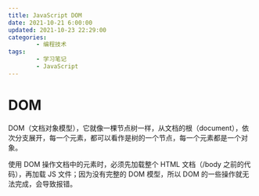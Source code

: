 ```yaml
---
title: JavaScript DOM
date: 2021-10-21 6:00:00
updated: 2021-10-23 22:29:00
categories:
        - 编程技术
tags:
        - 学习笔记
        - JavaScript
---
```

# DOM



DOM（文档对象模型），它就像一棵节点树一样，从文档的根（document），依次分支展开，每一个元素，都可以看作是树的一个节点，每一个元素都是一个对象。

使用 DOM 操作文档中的元素时，必须先加载整个 HTML 文档（/body 之前的代码），再加载 JS 文件；因为没有完整的 DOM 模型，所以 DOM 的一些操作就无法完成，会导致报错。